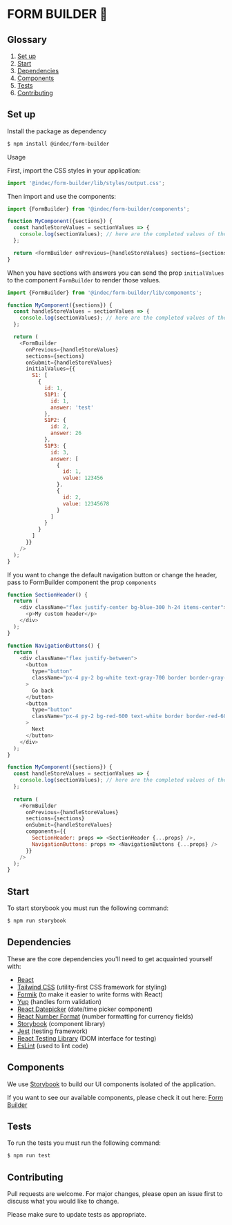# FORM BUILDER 🚀

## Glossary

1. [Set up](#set-up)
1. [Start](#start)
1. [Dependencies](#dependencies)
1. [Components](#components)
1. [Tests](#tests)
1. [Contributing](#contributing)

## Set up

Install the package as dependency

```sh
$ npm install @indec/form-builder
```

Usage

First, import the CSS styles in your application:

```js
import '@indec/form-builder/lib/styles/output.css';
```

Then import and use the components:

```js
import {FormBuilder} from '@indec/form-builder/components';

function MyComponent({sections}) {
  const handleStoreValues = sectionValues => {
    console.log(sectionValues); // here are the completed values of the form
  };

  return <FormBuilder onPrevious={handleStoreValues} sections={sections} onSubmit={handleStoreValues} />;
}
```

When you have sections with answers you can send the prop `initialValues` to the component `FormBuilder` to render those values.

```js
import {FormBuilder} from '@indec/form-builder/lib/components';

function MyComponent({sections}) {
  const handleStoreValues = sectionValues => {
    console.log(sectionValues); // here are the completed values of the form
  };

  return (
    <FormBuilder
      onPrevious={handleStoreValues}
      sections={sections}
      onSubmit={handleStoreValues}
      initialValues={{
        S1: [
          {
            id: 1,
            S1P1: {
              id: 1,
              answer: 'test'
            },
            S1P2: {
              id: 2,
              answer: 26
            },
            S1P3: {
              id: 3,
              answer: [
                {
                  id: 1,
                  value: 123456
                },
                {
                  id: 2,
                  value: 12345678
                }
              ]
            }
          }
        ]
      }}
    />
  );
}
```

If you want to change the default navigation button or change the header, pass to FormBuilder component the prop `components`

```js
function SectionHeader() {
  return (
    <div className="flex justify-center bg-blue-300 h-24 items-center">
      <p>My custom header</p>
    </div>
  );
}

function NavigationButtons() {
  return (
    <div className="flex justify-between">
      <button
        type="button"
        className="px-4 py-2 bg-white text-gray-700 border border-gray-300 rounded hover:bg-gray-50 focus:outline-none focus:ring-2 focus:ring-blue-500"
      >
        Go back
      </button>
      <button
        type="button"
        className="px-4 py-2 bg-red-600 text-white border border-red-600 rounded hover:bg-red-700 focus:outline-none focus:ring-2 focus:ring-red-500"
      >
        Next
      </button>
    </div>
  );
}

function MyComponent({sections}) {
  const handleStoreValues = sectionValues => {
    console.log(sectionValues); // here are the completed values of the form
  };
  
  return (
    <FormBuilder
      onPrevious={handleStoreValues}
      sections={sections}
      onSubmit={handleStoreValues}
      components={{
        SectionHeader: props => <SectionHeader {...props} />,
        NavigationButtons: props => <NavigationButtons {...props} />
      }}
    />
  );
}
```

## Start

To start storybook you must run the following command:

```sh
$ npm run storybook
```

## Dependencies

These are the core dependencies you'll need to get acquainted yourself with:

- [React](https://reactjs.org)
- [Tailwind CSS](https://tailwindcss.com) (utility-first CSS framework for styling)
- [Formik](https://jaredpalmer.com/formik/docs/api/formik#validationschema-schema-gt-schema) (to make it easier to write forms with React)
- [Yup](https://github.com/jquense/yup) (handles form validation)
- [React Datepicker](https://reactdatepicker.com) (date/time picker component)
- [React Number Format](https://s-yadav.github.io/react-number-format) (number formatting for currency fields)
- [Storybook](https://storybook.js.org) (component library)
- [Jest](https://jestjs.io) (testing framework)
- [React Testing Library](https://testing-library.com/docs/react-testing-library/intro) (DOM interface for testing)
- [EsLint](https://eslint.org) (used to lint code)

## Components

We use [Storybook](https://storybook.js.org) to build our UI components isolated of the application.

If you want to see our available components, please check it out here: [Form Builder](https://indec-it.github.io/form-builder)

## Tests

To run the tests you must run the following command:

```sh
$ npm run test
```

## Contributing

Pull requests are welcome. For major changes, please open an issue first to discuss what you would like to change.

Please make sure to update tests as appropriate.
